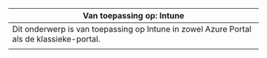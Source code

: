 |Van toepassing op: Intune |
|--|
|Dit onderwerp is van toepassing op Intune in zowel Azure Portal als de klassieke-portal.|
| |
